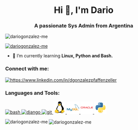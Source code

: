 <h1 align="center">Hi 👋, I'm Dario</h1>
<h3 align="center">A passionate Sys Admin from Argentina</h3>

<p align="left"> <img src="https://komarev.com/ghpvc/?username=dariogonzalez-me&label=Profile%20views&color=0e75b6&style=flat" alt="dariogonzalez-me" /> </p>

<p align="left"> <a href="https://github.com/ryo-ma/github-profile-trophy"><img src="https://github-profile-trophy.vercel.app/?username=dariogonzalez-me" alt="dariogonzalez-me" /></a> </p>

- 🌱 I’m currently learning **Linux, Python and Bash.**

<h3 align="left">Connect with me:</h3>
<p align="left">
<a href="https://linkedin.com/in/dgonzalezpfaffenzeller" target="blank"><img align="center" src="https://raw.githubusercontent.com/rahuldkjain/github-profile-readme-generator/master/src/images/icons/Social/linked-in-alt.svg" alt="https://www.linkedin.com/in/dgonzalezpfaffenzeller" height="30" width="40" /></a>
</p>

<h3 align="left">Languages and Tools:</h3>
<p align="left"> <a href="https://www.gnu.org/software/bash/" target="_blank" rel="noreferrer"> <img src="https://www.vectorlogo.zone/logos/gnu_bash/gnu_bash-icon.svg" alt="bash" width="40" height="40"/> </a> <a href="https://www.djangoproject.com/" target="_blank" rel="noreferrer"> <img src="https://cdn.worldvectorlogo.com/logos/django.svg" alt="django" width="40" height="40"/> </a> <a href="https://git-scm.com/" target="_blank" rel="noreferrer"> <img src="https://www.vectorlogo.zone/logos/git-scm/git-scm-icon.svg" alt="git" width="40" height="40"/> </a> <a href="https://www.linux.org/" target="_blank" rel="noreferrer"> <img src="https://raw.githubusercontent.com/devicons/devicon/master/icons/linux/linux-original.svg" alt="linux" width="40" height="40"/> </a> <a href="https://www.mysql.com/" target="_blank" rel="noreferrer"> <img src="https://raw.githubusercontent.com/devicons/devicon/master/icons/mysql/mysql-original-wordmark.svg" alt="mysql" width="40" height="40"/> </a> <a href="https://www.oracle.com/" target="_blank" rel="noreferrer"> <img src="https://raw.githubusercontent.com/devicons/devicon/master/icons/oracle/oracle-original.svg" alt="oracle" width="40" height="40"/> </a> <a href="https://www.python.org" target="_blank" rel="noreferrer"> <img src="https://raw.githubusercontent.com/devicons/devicon/master/icons/python/python-original.svg" alt="python" width="40" height="40"/> </a> </p>

<p><img align="left" src="https://github-readme-stats.vercel.app/api/top-langs?username=dariogonzalez-me&show_icons=true&locale=en&layout=compact" alt="dariogonzalez-me" /></p>

<p>&nbsp;<img align="center" src="https://github-readme-stats.vercel.app/api?username=dariogonzalez-me&show_icons=true&locale=en" alt="dariogonzalez-me" /></p>

<!-- <p><img align="center" src="https://github-readme-streak-stats.herokuapp.com/?user=dariogonzalez-me&" alt="dariogonzalez-me" /></p> -->
